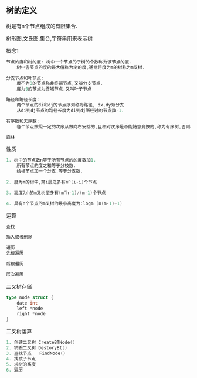 
## 树的定义

树是有n个节点组成的有限集合.

树形图,文氏图,集合,字符串用来表示树

概念1

```go
节点的度和树的度: 树中一个节点的子树的个数称为该节点的度.
	树中各节点的度的最大值称为树的度,通常将度为m的树称为m叉树.

分支节点和叶节点:
	度不为0的节点称非终端节点,又叫分支节点. 
	度为0的节点为终端节点,又叫叶子节点

路径和路径长度:
	两个节点的di和dj的节点序列称为路径, dx,dy为分支
    从di到dj节点的路径长度为di到dj所经过的节点数-1.

有序数和无序数:
	各个节点按照一定的次序从做向右安排的,且相对次序是不能随意变换的,称为有序树,否则称为无序树

森林
```
性质

```go
1. 树中的节点数n等于所有节点的的度数加1.
	所有节点的度之和等于分枝数.
    给根节点加一个分支.等于分支数.
	
2. 度为m的树中,第i层之多有m^(i-i)个节点

3. 高度为h的m叉树至多有(m^h-1)/(m-1)个节点

4. 具有n个节点的m叉树的最小高度为:logm (n(m-1)+1)
```

运算

```go
查找

插入或者删除

遍历
先根遍历

后根遍历

层次遍历
```

二叉树存储

```go
type node struct {
	date int
	left *node
	right *node
}

```

二叉树运算

```go
1. 创建二叉树 CreateBTNode()
2. 销毁二叉树 DestoryBt()
3. 查找节点   FindNode()
4. 找孩子节点
5. 求树的高度
6. 遍历
```

